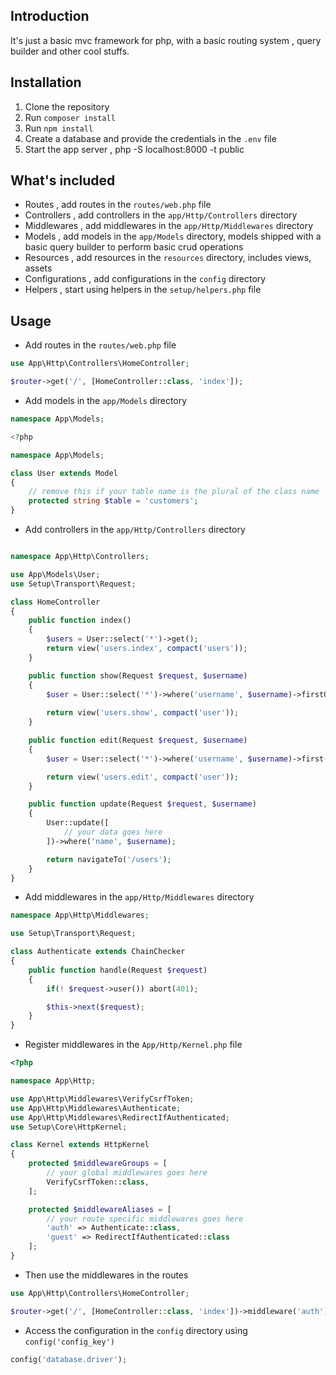 ## Introduction

It's just a basic mvc framework for php, with a basic routing system , query builder and other cool stuffs.

## Installation

1. Clone the repository
2. Run `composer install`
3. Run `npm install`
3. Create a database and provide the credentials in the `.env` file
4. Start the app server , php -S localhost:8000 -t public

## What's included

- Routes , add routes in the `routes/web.php` file
- Controllers , add controllers in the `app/Http/Controllers` directory
- Middlewares , add middlewares in the `app/Http/Middlewares` directory
- Models , add models in the `app/Models` directory, models shipped with a basic query builder to perform basic crud operations
- Resources , add resources in the `resources` directory, includes views, assets
- Configurations , add configurations in the `config` directory
- Helpers , start using helpers in the `setup/helpers.php` file

## Usage

- Add routes in the `routes/web.php` file
```php
use App\Http\Controllers\HomeController;

$router->get('/', [HomeController::class, 'index']);
```

- Add models in the `app/Models` directory
```php
namespace App\Models;

<?php

namespace App\Models;

class User extends Model
{
    // remove this if your table name is the plural of the class name
    protected string $table = 'customers';
}
```

- Add controllers in the `app/Http/Controllers` directory
```php

namespace App\Http\Controllers;

use App\Models\User;
use Setup\Transport\Request;

class HomeController
{
    public function index()
    {
        $users = User::select('*')->get();
        return view('users.index', compact('users'));
    }

    public function show(Request $request, $username)
    {
        $user = User::select('*')->where('username', $username)->firstOrFail();
        
        return view('users.show', compact('user'));
    }

    public function edit(Request $request, $username)
    {
        $user = User::select('*')->where('username', $username)->first();

        return view('users.edit', compact('user'));
    }

    public function update(Request $request, $username)
    {
        User::update([
            // your data goes here
        ])->where('name', $username);

        return navigateTo('/users');
    }
}
```

- Add middlewares in the `app/Http/Middlewares` directory
```php
namespace App\Http\Middlewares;

use Setup\Transport\Request;

class Authenticate extends ChainChecker
{
    public function handle(Request $request)
    {
        if(! $request->user()) abort(401);

        $this->next($request);
    }
}
```

- Register middlewares in the `App/Http/Kernel.php` file
```php
<?php

namespace App\Http;

use App\Http\Middlewares\VerifyCsrfToken;
use App\Http\Middlewares\Authenticate;
use App\Http\Middlewares\RedirectIfAuthenticated;
use Setup\Core\HttpKernel;

class Kernel extends HttpKernel
{
    protected $middlewareGroups = [
        // your global middlewares goes here
        VerifyCsrfToken::class,
    ];

    protected $middlewareAliases = [
        // your route specific middlewares goes here
        'auth' => Authenticate::class,
        'guest' => RedirectIfAuthenticated::class
    ];
}
```
- Then use the middlewares in the routes
```php
use App\Http\Controllers\HomeController;

$router->get('/', [HomeController::class, 'index'])->middleware('auth');
```

- Access the configuration in the `config` directory using `config('config_key')`

```php
config('database.driver');
```
